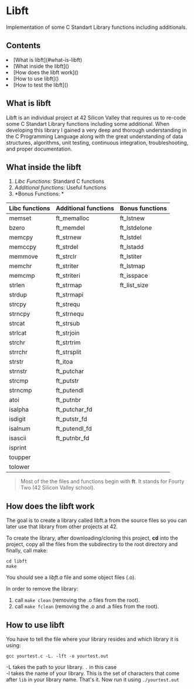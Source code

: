 **Libft**
======================== 
Implementation of some C Standart Library functions including additionals.

**Contents**
-----------------------
<li> [What is libft](#what-is-libft)
<li> [What inside the libft]()
<li> [How does the libft work]()
<li> [How to use libft]()
<li> [How to test the libft]()


**What is libft**
-----------------------
Libft is an individual project at 42 Silicon Valley that requires us to re-code some C Standart Library functions including some additional. When developing this library I gained a very deep and thorough understanding in the C  Programming Language along with the great understanding of data structures, algorithms, unit testing, continuous integration, troubleshooting, and proper documentation.

**What inside the libft**
-----------------------------
1. *Libc Functions:* Standard C functions
2. *Additional functions:* Useful functions
3. *Bonus Functions: *

Libc functions | Additional functions | Bonus functions   |
:----------- | :----------------------| :-----------------|
memset	     |    ft_memalloc         |   ft_lstnew
bzero		     |    ft_memdel	          |   ft_lstdelone
memcpy		   |    ft_strnew	          |   ft_lstdel
memccpy	     |    ft_strdel           |   ft_lstadd
memmove	     |    ft_strclr	          |   ft_lstiter
memchr		   |    ft_striter          |   ft_lstmap
memcmp	     |    ft_striteri         |   ft_isspace
strlen		   |    ft_strmap           |   ft_list_size
strdup		   |    ft_strmapi	        |
strcpy		   |    ft_strequ           |
strncpy			 |    ft_strnequ	        |
strcat		   |    ft_strsub	          |
strlcat	     |    ft_strjoin          |
strchr		   |    ft_strtrim          |
strrchr      |    ft_strsplit         |
strstr		   |    ft_itoa             |
strnstr	     |    ft_putchar	        |
strcmp		   |    ft_putstr           |
strncmp		   |    ft_putendl          |
atoi	       |    ft_putnbr	          |
isalpha		   |    ft_putchar_fd       |
isdigit	     |    ft_putstr_fd        |
isalnum		   |    ft_putendl_fd       |
isascii		   |    ft_putnbr_fd        |
isprint		   |                        |
toupper		   |                        |
tolower		   |                        |

> Most of the the files and functions begin with  **ft**. It stands for Fourty Two (42 Silicon Valley school).

**How does the libft work**
------------------------------
The goal is to create a library called libft.a from the source files so you can later use that library from other projects at 42.

To create the library, after downloading/cloning this project, **cd** into the project, copy all the files from the subdirectiry to the root directory and finally, call make:

	cd libft
	make

You should see a *libft.a* file and some object files (.o).

In order to remove the library:
1. call `make clean` (removing the .o files from the root).
2. call `make fclean` (removing the .o and .a files from the root).

**How to use libft**
---------------------------
You have to tell the file where your library resides and which library it is using:

`gcc yourtest.c -L. -lft -o yourtest.out`

-L takes the path to your library. `.` in this case<br>
-l takes the name of your library. This is the set of characters that come after `lib` in your library name.
That's it. Now run it using `./yourtest.out`
